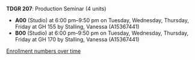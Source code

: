 **TDGR 207**: Production Seminar (4 units)

- **A00** (Studio) at 6:00 pm–9:50 pm on Tuesday, Wednesday, Thursday, Friday at GH 155 by Stalling, Vanessa (A15367441)
- **B00** (Studio) at 6:00 pm–9:50 pm on Tuesday, Wednesday, Thursday, Friday at GH 170 by Stalling, Vanessa (A15367441)

[Enrollment numbers over time](./TDGR207.tsv)
